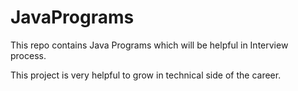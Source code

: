 # JavaPrograms
This repo contains Java Programs which will be helpful in Interview process.

This project is very helpful to grow in technical side of the career.
